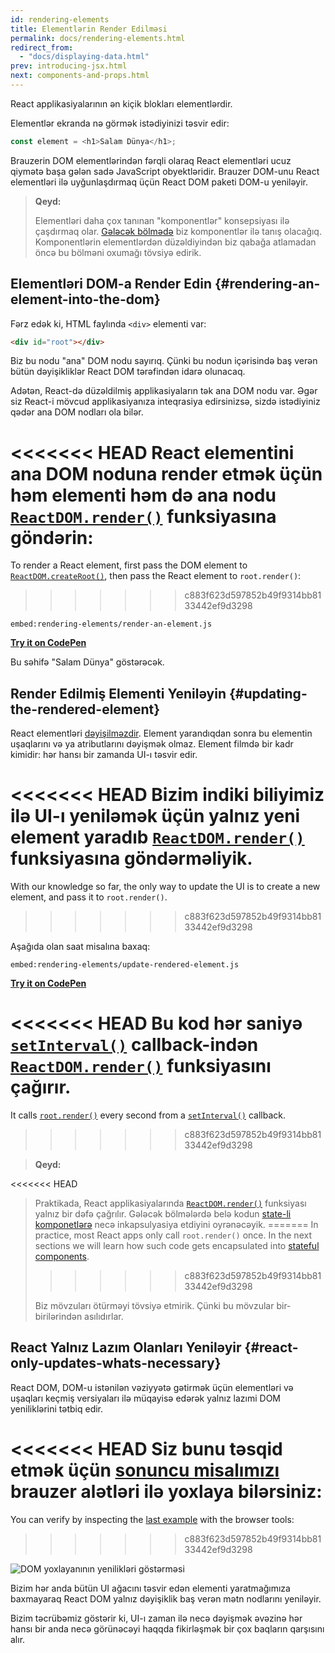 ```yaml
---
id: rendering-elements
title: Elementlərin Render Edilməsi
permalink: docs/rendering-elements.html
redirect_from:
  - "docs/displaying-data.html"
prev: introducing-jsx.html
next: components-and-props.html
---
```


React applikasiyalarının ən kiçik blokları elementlərdir.

Elementlər ekranda nə görmək istədiyinizi təsvir edir:

```js
const element = <h1>Salam Dünya</h1>;
```

Brauzerin DOM elementlərindən fərqli olaraq React elementləri ucuz qiymətə başa gələn sadə JavaScript obyektləridir. Brauzer DOM-unu React elementləri ilə uyğunlaşdırmaq üçün React DOM paketi DOM-u yeniləyir.

>**Qeyd:** 
>
>Elementləri daha çox tanınan "komponentlər" konsepsiyası ilə çaşdırmaq olar. [Gələcək bölmədə](/docs/components-and-props.html) biz komponentlər ilə tanış olacağıq. Komponentlərin elementlərdən düzəldiyindən biz qabağa atlamadan öncə bu bölməni oxumağı tövsiyə edirik.

## Elementləri DOM-a Render Edin {#rendering-an-element-into-the-dom}

Fərz edək ki, HTML faylında `<div>` elementi var:

```html
<div id="root"></div>
```

Biz bu nodu "ana" DOM nodu sayırıq. Çünki bu nodun içərisində baş verən bütün dəyişikliklər React DOM tərəfindən idarə olunacaq.

Adətən, React-də düzəldilmiş applikasiyaların tək ana DOM nodu var. Əgər siz React-i mövcud applikasiyanıza inteqrasiya edirsinizsə, sizdə istədiyiniz qədər ana DOM nodları ola bilər.

<<<<<<< HEAD
React elementini ana DOM noduna render etmək üçün həm elementi həm də ana nodu [`ReactDOM.render()`](/docs/react-dom.html#render) funksiyasına göndərin:
=======
To render a React element, first pass the DOM element to [`ReactDOM.createRoot()`](/docs/react-dom-client.html#createroot), then pass the React element to `root.render()`:
>>>>>>> c883f623d597852b49f9314bb8133442ef9d3298

`embed:rendering-elements/render-an-element.js`

**[Try it on CodePen](https://codepen.io/gaearon/pen/ZpvBNJ?editors=1010)**

Bu səhifə "Salam Dünya" göstərəcək.

## Render Edilmiş Elementi Yeniləyin {#updating-the-rendered-element}

React elementləri [dəyişilməzdir](https://en.wikipedia.org/wiki/Immutable_object). Element yarandıqdan sonra bu elementin uşaqlarını və ya atributlarını dəyişmək olmaz. Element filmdə bir kadr kimidir: hər hansı bir zamanda UI-ı təsvir edir.

<<<<<<< HEAD
Bizim indiki biliyimiz ilə UI-ı yeniləmək üçün yalnız yeni element yaradıb [`ReactDOM.render()`](/docs/react-dom.html#render) funksiyasına göndərməliyik.
=======
With our knowledge so far, the only way to update the UI is to create a new element, and pass it to `root.render()`.
>>>>>>> c883f623d597852b49f9314bb8133442ef9d3298

Aşağıda olan saat misalına baxaq:

`embed:rendering-elements/update-rendered-element.js`

**[Try it on CodePen](https://codepen.io/gaearon/pen/gwoJZk?editors=1010)**

<<<<<<< HEAD
Bu kod hər saniyə [`setInterval()`](https://developer.mozilla.org/en-US/docs/Web/API/WindowTimers/setInterval) callback-indən [`ReactDOM.render()`](/docs/react-dom.html#render) funksiyasını çağırır.
=======
It calls [`root.render()`](/docs/react-dom.html#render) every second from a [`setInterval()`](https://developer.mozilla.org/en-US/docs/Web/API/WindowTimers/setInterval) callback.
>>>>>>> c883f623d597852b49f9314bb8133442ef9d3298

>**Qeyd:**
>
<<<<<<< HEAD
>Praktikada, React applikasiyalarında [`ReactDOM.render()`](/docs/react-dom.html#render) funksiyası yalnız bir dəfə çağrılır. Gələcək bölmələrdə belə kodun [state-li komponetlərə](/docs/state-and-lifecycle.html) necə inkapsulyasiya etdiyini oyrənəcəyik.
=======
>In practice, most React apps only call `root.render()` once. In the next sections we will learn how such code gets encapsulated into [stateful components](/docs/state-and-lifecycle.html).
>>>>>>> c883f623d597852b49f9314bb8133442ef9d3298
>
>Biz mövzuları ötürməyi tövsiyə etmirik. Çünki bu mövzular bir-birilərindən asılıdırlar.

## React Yalnız Lazım Olanları Yeniləyir {#react-only-updates-whats-necessary}

React DOM, DOM-u istənilən vəziyyətə gətirmək üçün elementləri və uşaqları keçmiş versiyaları ilə müqayisə edərək yalnız lazımi DOM yeniliklərini tətbiq edir.

<<<<<<< HEAD
Siz bunu təsqid etmək üçün [sonuncu misalımızı](codepen://rendering-elements/update-rendered-element) brauzer alətləri ilə yoxlaya bilərsiniz:
=======
You can verify by inspecting the [last example](https://codepen.io/gaearon/pen/gwoJZk?editors=1010) with the browser tools:
>>>>>>> c883f623d597852b49f9314bb8133442ef9d3298

![DOM yoxlayanının yenilikləri göstərməsi](../images/docs/granular-dom-updates.gif)

Bizim hər anda bütün UI ağacını təsvir edən elementi yaratmağımıza baxmayaraq React DOM yalnız dəyişiklik baş verən mətn nodlarını yeniləyir.

Bizim təcrübəmiz göstərir ki, UI-ı zaman ilə necə dəyişmək əvəzinə hər hansı bir anda necə görünəcəyi haqqda fikirləşmək bir çox baqların qarşısını alır.
